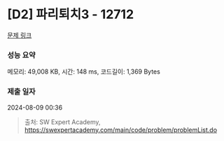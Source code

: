 # [D2] 파리퇴치3 - 12712 

[문제 링크](https://swexpertacademy.com/main/code/problem/problemDetail.do?contestProbId=AXuARWAqDkQDFARa) 

### 성능 요약

메모리: 49,008 KB, 시간: 148 ms, 코드길이: 1,369 Bytes

### 제출 일자

2024-08-09 00:36



> 출처: SW Expert Academy, https://swexpertacademy.com/main/code/problem/problemList.do